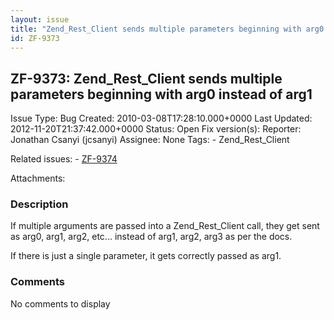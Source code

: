 ```yaml
---
layout: issue
title: "Zend_Rest_Client sends multiple parameters beginning with arg0 instead of arg1"
id: ZF-9373
---
```


ZF-9373: Zend\_Rest\_Client sends multiple parameters beginning with arg0 instead of arg1
-----------------------------------------------------------------------------------------

 Issue Type: Bug Created: 2010-03-08T17:28:10.000+0000 Last Updated: 2012-11-20T21:37:42.000+0000 Status: Open Fix version(s): 
 Reporter:  Jonathan Csanyi (jcsanyi)  Assignee:  None  Tags: - Zend\_Rest\_Client
 
 Related issues: - [ZF-9374](/issues/browse/ZF-9374)
 
 Attachments: 
### Description

If multiple arguments are passed into a Zend\_Rest\_Client call, they get sent as arg0, arg1, arg2, etc... instead of arg1, arg2, arg3 as per the docs.

If there is just a single parameter, it gets correctly passed as arg1.

 

 

### Comments

No comments to display